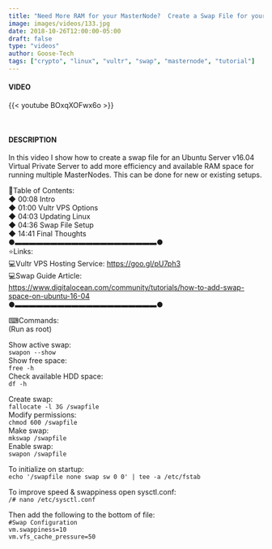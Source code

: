 ```yaml
---
title: "Need More RAM for your MasterNode?  Create a Swap File for your Linux VPS!"
image: images/videos/133.jpg
date: 2018-10-26T12:00:00-05:00
draft: false
type: "videos"
author: Goose-Tech
tags: ["crypto", "linux", "vultr", "swap", "masternode", "tutorial"]
---
```


#### VIDEO

{{< youtube BOxqXOFwx6o >}}

&nbsp;

#### DESCRIPTION

In this video I show how to create a swap file for an Ubuntu Server v16.04 Virtual Private Server to add more efficiency and available RAM space for running multiple MasterNodes. This can be done for new or existing setups.

📘Table of Contents:  
◆ 00:08 Intro  
◆ 01:00 Vultr VPS Options  
◆ 04:03 Updating Linux  
◆ 04:36 Swap File Setup  
◆ 14:41 Final Thoughts  
●▬▬▬▬▬▬▬▬▬▬▬▬▬▬▬▬▬▬▬▬●  
⭐Links:  
💻Vultr VPS Hosting Service: https://goo.gl/pU7ph3  
💻Swap Guide Article: https://www.digitalocean.com/community/tutorials/how-to-add-swap-space-on-ubuntu-16-04  
●▬▬▬▬▬▬▬▬▬▬▬▬▬▬▬▬▬▬▬▬●  

⌨Commands:  
(Run as root)

Show active swap:  
`swapon --show`  
Show free space:  
`free -h`  
Check available HDD space:  
`df -h`  

Create swap:  
`fallocate -l 3G /swapfile`  
Modify permissions:  
`chmod 600 /swapfile`  
Make swap:  
`mkswap /swapfile`  
Enable swap:  
`swapon /swapfile`  

To initialize on startup:  
`echo '/swapfile none swap sw 0 0' | tee -a /etc/fstab`  

To improve speed & swappiness open sysctl.conf:  
`/# nano /etc/sysctl.conf`  

Then add the following to the bottom of file:  
`#Swap Configuration`  
`vm.swappiness=10`  
`vm.vfs_cache_pressure=50`
